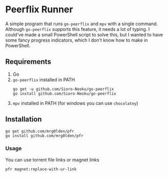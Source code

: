 # Peerflix Runner

A simple program that runs `go-peerflix` and `mpv` with a single command. Although `go-peerflix` supports this feature, it needs a lot of typing. I could've made a small PowerShell script to solve this, but I wanted to have some fancy progress indicators, which I don't know how to make in PowerShell.

## Requirements
1. Go
1. `go-peerflix` installed in PATH
	```
	go get -u github.com/Sioro-Neoku/go-peerflix
	go install github.com/Sioro-Neoku/go-peerflix
	```
1. `mpv` installed in PATH (for windows you can use `chocolatey`)

## Installation
```
go get github.com/mrg0lden/pfr
go install github.com/mrg0lden/pfr
```
### Usage
You can use torrent file links or magnet links
```
pfr magnet:replace-with-ur-link
```
